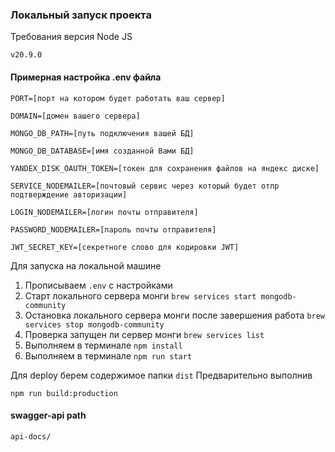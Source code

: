 ### Локальный запуск проекта

Требования версия Node JS

```v20.9.0```

#### Примерная настройка .env файла

```
PORT=[порт на котором будет работать ваш сервер]

DOMAIN=[домен вашего сервера]

MONGO_DB_PATH=[путь подключения вашей БД]

MONGO_DB_DATABASE=[имя созданной Вами БД]

YANDEX_DISK_OAUTH_TOKEN=[токен для сохранения файлов на яндекс диске]

SERVICE_NODEMAILER=[почтовый сервис через который будет отпр подтверждение авторизации]

LOGIN_NODEMAILER=[логин почты отправителя]

PASSWORD_NODEMAILER=[пароль почты отправителя]

JWT_SECRET_KEY=[секретноге слово для кодировки JWT]
```

Для запуска на локальной машине

1. Прописываем ```.env``` с настройками
2. Старт локального сервера монги ``brew services start mongodb-community``
3. Остановка локального сервера монги после завершения работа ``brew services stop mongodb-community ``
4. Проверка запущен ли сервер монги ``brew services list``
5. Выполняем в терминале ```npm install``` 
6. Выполняем в терминале ```npm run start```



Для deploy берем содержимое папки ```dist```
Предварительно выполнив

```npm run build:production```

#### swagger-api path

``api-docs/``
